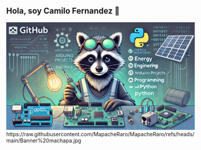 ## Hola, soy Camilo Fernandez 👋
<img src="https://raw.githubusercontent.com/MapacheRaro/MapacheRaro/refs/heads/main/Banner%20machapa.jpg">
https://raw.githubusercontent.com/MapacheRaro/MapacheRaro/refs/heads/main/Banner%20machapa.jpg



  

